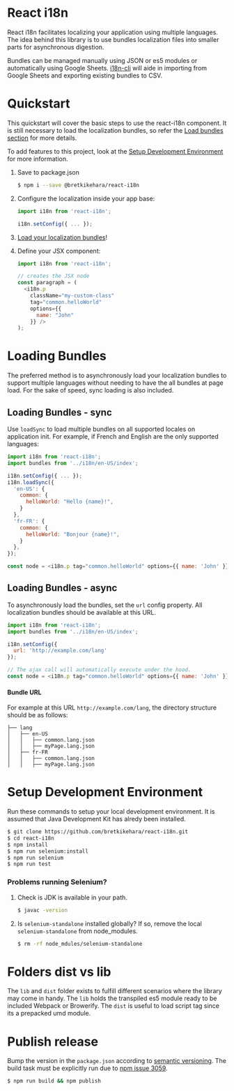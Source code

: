 React i18n
==============================

React i18n facilitates localizing your application using multiple languages. The idea behind this library is to use bundles localization files into smaller parts for asynchronous digestion.

Bundles can be managed manually using JSON or es5 modules or automatically using Google Sheets. [i18n-cli](https://github.com/bretkikehara/i18n-cli) will aide in importing from Google Sheets and exporting existing bundles to CSV.

# Quickstart

This quickstart will cover the basic steps to use the react-i18n component. It is still necessary to load the localization bundles, so refer the [Load bundles section](#loading-bundles) for more details.

To add features to this project, look at the [Setup Development Environment](#setup-development-environment) for more information.

1. Save to package.json
    ```sh
    $ npm i --save @bretkikehara/react-i18n
    ````

2. Configure the localization inside your app base:
    ```js
    import i18n from 'react-i18n';

    i18n.setConfig({ ... });
    ```

3. [Load your localization bundles](#loading-bundles)!
4. Define your JSX component:
    ```js
    import i18n from 'react-i18n';

    // creates the JSX node
    const paragraph = (
      <i18n.p
        className="my-custom-class"
        tag="common.helloWorld"
        options={{
          name: "John"
        }} />
    );
    ```

# Loading Bundles

The preferred method is to asynchronously load your localization bundles to support multiple languages without needing to have the all bundles at page load. For the sake of speed, sync loading is also included.

## Loading Bundles - sync

Use `loadSync` to load multiple bundles on all supported locales on application init. For example, if French and English are the only supported languages:

```js
import i18n from 'react-i18n';
import bundles from '../i18n/en-US/index';

i18n.setConfig({ ... });
i18n.loadSync({
  'en-US': {
    common: {
      helloWorld: "Hello {name}!",
    }
  },
  'fr-FR': {
    common: {
      helloWorld: "Bonjour {name}!",
    }
  },
});

const node = <i18n.p tag="common.helloWorld" options={{ name: 'John' }} />
```

## Loading Bundles - async

To asynchronously load the bundles, set the `url` config property. All localization bundles should be available at this URL.

```js
import i18n from 'react-i18n';
import bundles from '../i18n/en-US/index';

i18n.setConfig({
  url: 'http://example.com/lang'
});

// The ajax call will automatically execute under the hood.
const node = <i18n.p tag="common.helloWorld" options={{ name: 'John' }} />
```

#### Bundle URL

For example at this URL `http://example.com/lang`, the directory structure should be as follows:

```
├── lang
│   ├── en-US
│   │   ├── common.lang.json
│   │   ├── myPage.lang.json
│   ├── fr-FR
│   │   ├── common.lang.json
│   │   ├── myPage.lang.json
```

# Setup Development Environment

Run these commands to setup your local development environment. It is assumed that Java Development Kit has alredy been installed.

```sh
$ git clone https://github.com/bretkikehara/react-i18n.git
$ cd react-i18n
$ npm install
$ npm run selenium:install
$ npm run selenium
$ npm run test
```

### Problems running Selenium?

1. Check is JDK is available in your path.
    ```sh
    $ javac -version
    ```

2. Is `selenium-standalone` installed globally? If so, remove the local `selenium-standalone` from node_modules.
    ```sh
    $ rm -rf node_mdules/selenium-standalone
    ```

# Folders dist vs lib

The `lib` and `dist` folder exists to fulfill different scenarios where the library may come in handy. The `lib` holds the transpiled es5 module ready to be included Webpack or Browerify. The `dist` is useful to load script tag since its a prepacked umd module.

# Publish release

Bump the version in the `package.json` according to [semantic versioning](http://semver.org/). The build task must be explicitly run due to [npm issue 3059](https://github.com/npm/npm/issues/3059).

```sh
$ npm run build && npm publish
```
